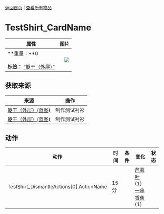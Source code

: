 [返回首页](index.md)   |  [查看所有物品](object.md)
# TestShirt_CardName  
>   
  
  属性  |   图片   
 ----  |  ----:   
 **重量：**0<br><br>**标签：**	[“躯干（外层）”](tag_OuterTorso.md)  |  ![](Sprite/undefined.png)   
  
## 获取来源  
来源  |  操作  
----  |  ----  
[躯干（外层）(蓝图)](OuterTorsoBlueprint.md)  |  制作测试衬衫  
[躯干（外层）(蓝图)](OuterTorsoBlueprint.md)  |  制作测试衬衫  
## 动作  
动作  |  时间  |  条件  |  变化  |  状态  
----  |  ----  |  ----  |  ----  |  ----  
TestShirt_DismantleActions[0].ActionName  |  15分  |    |  [芦荟叶](AloeVeraLeaf.md)(1)<br>[一串香蕉](BananaHand.md)(1)  |    
